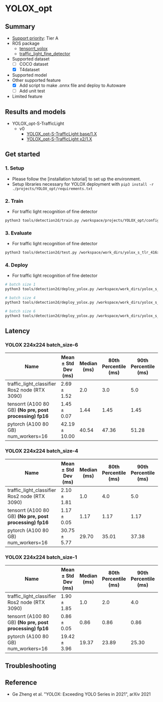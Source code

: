 # YOLOX_opt
## Summary

- [Support priority](https://github.com/tier4/AWML/blob/main/docs/design/autoware_ml_design.md#support-priority): Tier A
- ROS package
  - [tensorrt_yolox](https://github.com/autowarefoundation/autoware.universe/tree/main/perception/tensorrt_yolox)
  - [traffic_light_fine_detector](https://github.com/autowarefoundation/autoware.universe/tree/main/perception/autoware_traffic_light_fine_detector)
- Supported dataset
  - [ ] COCO dataset
  - [x] T4dataset
- Supported model
- Other supported feature
  - [x] Add script to make .onnx file and deploy to Autoware
  - [ ] Add unit test
- Limited feature

## Results and models

- YOLOX_opt-S-TrafficLight
  - v0
    - [YOLOX_opt-S-TrafficLight base/1.X](./docs/YOLOX_opt-S-TrafficLight/v1/base.md)
    - [YOLOX_opt-S-TrafficLight x2/1.X](./docs/YOLOX_opt-S-TrafficLight/v1/x2.md)

## Get started
### 1. Setup

- Please follow the [installation tutorial] to set up the environment.
- Setup libraries necessary for YOLOX deployment with `pip3 install -r ./projects/YOLOX_opt/requirements.txt`
### 2. Train

- For traffic light recognition of fine detector

```bash
python3 tools/detection2d/train.py /workspace/projects/YOLOX_opt/configs/t4dataset/YOLOX_opt-S-TrafficLight/yolox_s_tlr_416x416_pedcar_t4dataset.py
```

### 3. Evaluate

- For traffic light recognition of fine detector

```bash
python3 tools/detection2d/test.py /workspace/work_dirs/yolox_s_tlr_416x416_pedcar_t4dataset/yolox_s_tlr_416x416_pedcar_t4dataset.py /workspace/work_dirs/yolox_s_tlr_416x416_pedcar_t4dataset/epoch_300.pth
```

### 4. Deploy

- For traffic light recognition of fine detector

```bash
# batch size 1
python3 tools/detection2d/deploy_yolox.py /workspace/work_dirs/yolox_s_tlr_416x416_pedcar_t4dataset/epoch_300.pth --input_size 416 416 --model yolox-s --batch_size 1 --output_onnx_file tlr_car_ped_yolox_s_batch_1.onnx

# batch size 4
python3 tools/detection2d/deploy_yolox.py /workspace/work_dirs/yolox_s_tlr_416x416_pedcar_t4dataset/epoch_300.pth --input_size 416 416 --model yolox-s --batch_size 4 --output_onnx_file tlr_car_ped_yolox_s_batch_4.onnx

# batch size 6
python3 tools/detection2d/deploy_yolox.py /workspace/work_dirs/yolox_s_tlr_416x416_pedcar_t4dataset/epoch_300.pth --input_size 416 416 --model yolox-s --batch_size 6 --output_onnx_file tlr_car_ped_yolox_s_batch_6.onnx
```

## Latency

### YOLOX 224x224 batch_size-6

| Name                                                     | Mean ± Std Dev (ms) | Median (ms) | 80th Percentile (ms) | 90th Percentile (ms) | 95th Percentile (ms) | 99th Percentile (ms) |
| -------------------------------------------------------- | ------------------- | ----------- | -------------------- | -------------------- | -------------------- | -------------------- |
| traffic_light_classifier Ros2 node (RTX 3090)            | 2.69 ± 1.52         | 2.0         | 3.0                  | 5.0                  | 6.0                  | 8.00                 |
| tensorrt (A100 80 GB) **(No pre, post processing) fp16** | 1.45 ± 0.07         | 1.44        | 1.45                 | 1.45                 | 1.45                 | 1.46                 |
| pytorch (A100 80 GB) num_workers=16                      | 42.19 ± 10.00       | 40.54       | 47.36                | 51.28                | 55.14                | 68.69                |

### YOLOX 224x224 batch_size-4

| Name                                                     | Mean ± Std Dev (ms) | Median (ms) | 80th Percentile (ms) | 90th Percentile (ms) | 95th Percentile (ms) | 99th Percentile (ms) |
| -------------------------------------------------------- | ------------------- | ----------- | -------------------- | -------------------- | -------------------- | -------------------- |
| traffic_light_classifier Ros2 node (RTX 3090)            | 2.10 ± 1.81         | 1.0         | 4.0                  | 5.0                  | 6.0                  | 8.00                 |
| tensorrt (A100 80 GB) **(No pre, post processing) fp16** | 1.17 ± 0.05         | 1.17        | 1.17                 | 1.17                 | 1.18                 | 1.18                 |
| pytorch (A100 80 GB) num_workers=16                      | 30.75 ± 5.77        | 29.70       | 35.01                | 37.38                | 39.46                | 46.72                |

### YOLOX 224x224 batch_size-1

| Name                                                     | Mean ± Std Dev (ms) | Median (ms) | 80th Percentile (ms) | 90th Percentile (ms) | 95th Percentile (ms) | 99th Percentile (ms) |
| -------------------------------------------------------- | ------------------- | ----------- | -------------------- | -------------------- | -------------------- | -------------------- |
| traffic_light_classifier Ros2 node (RTX 3090)            | 1.90 ± 1.85         | 1.0         | 2.0                  | 4.0                  | 5.0                  | 6.00                 |
| tensorrt (A100 80 GB) **(No pre, post processing) fp16** | 0.86 ± 0.05         | 0.86        | 0.86                 | 0.86                 | 0.86                 | 0.87                 |
| pytorch (A100 80 GB) num_workers=16                      | 19.42 ± 3.96        | 19.37       | 23.89                | 25.30                | 26.37                | 29.27                |


## Troubleshooting

## Reference

- Ge Zheng et al. "YOLOX: Exceeding YOLO Series in 2021", arXiv 2021
